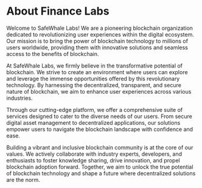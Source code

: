 # About Finance Labs
Welcome to SafeWhale Labs! We are a pioneering blockchain organization dedicated to revolutionizing user experiences within the digital ecosystem. Our mission is to bring the power of blockchain technology to millions of users worldwide, providing them with innovative solutions and seamless access to the benefits of blockchain.

At SafeWhale Labs, we firmly believe in the transformative potential of blockchain. We strive to create an environment where users can explore and leverage the immense opportunities offered by this revolutionary technology. By harnessing the decentralized, transparent, and secure nature of blockchain, we aim to enhance user experiences across various industries.

Through our cutting-edge platform, we offer a comprehensive suite of services designed to cater to the diverse needs of our users. From secure digital asset management to decentralized applications, our solutions empower users to navigate the blockchain landscape with confidence and ease.

Building a vibrant and inclusive blockchain community is at the core of our values. We actively collaborate with industry experts, developers, and enthusiasts to foster knowledge sharing, drive innovation, and propel blockchain adoption forward. Together, we aim to unlock the true potential of blockchain technology and shape a future where decentralized solutions are the norm.


